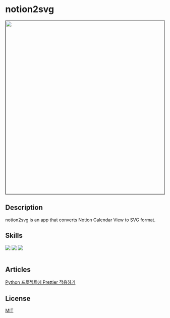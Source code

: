 # notion2svg

<img height="550em" border="1px solid black" src="https://notion2svg-chucoding.koyeb.app">

## Description
notion2svg is an app that converts Notion Calendar View to SVG format.

## Skills

<div align=left>
  <img src="https://img.shields.io/badge/Python v3-3776AB?style=for-the-badge&logo=Python&logoColor=white">
  <img src="https://img.shields.io/badge/FastAPI-009688?style=for-the-badge&logo=FastAPI&logoColor=white">
  <img src="https://img.shields.io/badge/Notion api-000000?style=for-the-badge&logo=Notion&logoColor=white">
</div>
<br/>

## Articles
[Python 프로젝트에 Prettier 적용하기](https://chucoding.tistory.com/114)

## License
[MIT](https://choosealicense.com/licenses/mit/)
